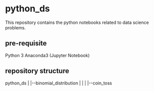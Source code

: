 # python_ds

 This repository contains the python notebooks related to data science problems.

 ## pre-requisite
 Python 3
 Anaconda3 (Jupyter Notebook)

 ## repository structure
  python_ds
    |
    |--binomial_distribution
    |       |
    |       |--coin_toss
